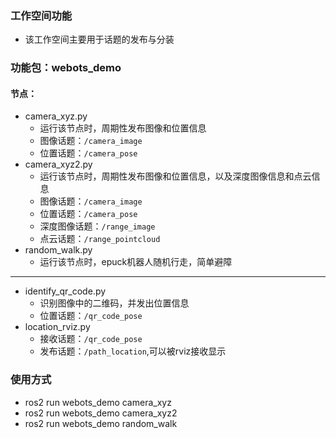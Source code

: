 ### 工作空间功能
- 该工作空间主要用于话题的发布与分装

### 功能包：webots_demo
#### 节点：
- camera_xyz.py
    - 运行该节点时，周期性发布图像和位置信息
    - 图像话题：`/camera_image`
    - 位置话题：`/camera_pose`
- camera_xyz2.py
    - 运行该节点时，周期性发布图像和位置信息，以及深度图像信息和点云信息
    - 图像话题：`/camera_image`
    - 位置话题：`/camera_pose`
    - 深度图像话题：`/range_image`
    - 点云话题：`/range_pointcloud`
- random_walk.py
    - 运行该节点时，epuck机器人随机行走，简单避障
----------------------------------
- identify_qr_code.py
    - 识别图像中的二维码，并发出位置信息
    - 位置话题：`/qr_code_pose`
- location_rviz.py
    - 接收话题：`/qr_code_pose`
    - 发布话题：`/path_location`,可以被rviz接收显示
### 使用方式
- ros2 run webots_demo camera_xyz
- ros2 run webots_demo camera_xyz2
- ros2 run webots_demo random_walk